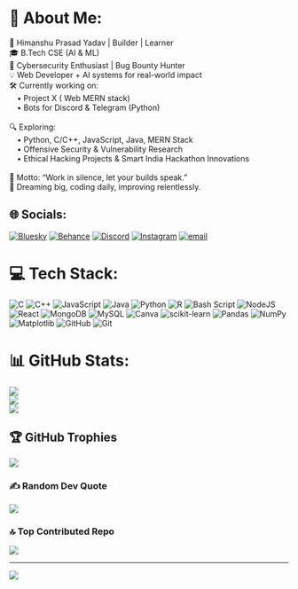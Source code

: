 # 💫 About Me:
🚀 Himanshu Prasad Yadav | Builder | Learner<br>🎓 B.Tech CSE (AI & ML) <br>🔐 Cybersecurity Enthusiast | Bug Bounty Hunter<br>💡 Web Developer + AI systems for real-world impact<br>🛠️ Currently working on:<br> • Project X ( Web MERN stack)<br> • Bots for Discord & Telegram (Python)<br><br>🔍 Exploring:<br> • Python, C/C++, JavaScript, Java, MERN Stack<br> • Offensive Security & Vulnerability Research<br> • Ethical Hacking Projects & Smart India Hackathon Innovations<br><br>🧠 Motto: “Work in silence, let your builds speak.”<br>🎯 Dreaming big, coding daily, improving relentlessly.


## 🌐 Socials:
[![Bluesky](https://img.shields.io/badge/bluesky-0285FF?style=for-the-badge&logo=bluesky&logoColor=%23FFFFFF)](https://bsky.app/profile/himanshu140505) [![Behance](https://img.shields.io/badge/Behance-1769ff?logo=behance&logoColor=white)](https://behance.net/himanshuyadav) [![Discord](https://img.shields.io/badge/Discord-%237289DA.svg?logo=discord&logoColor=white)](https://discord.gg/https://discord.gg/SQdQVqhhy8) [![Instagram](https://img.shields.io/badge/Instagram-%23E4405F.svg?logo=Instagram&logoColor=white)](https://instagram.com/himanshuyadav_1405) [![email](https://img.shields.io/badge/Email-D14836?logo=gmail&logoColor=white)](mailto:himanshuyadav4596@gmail.com) 

# 💻 Tech Stack:
![C](https://img.shields.io/badge/c-%2300599C.svg?style=plastic&logo=c&logoColor=white) ![C++](https://img.shields.io/badge/c++-%2300599C.svg?style=plastic&logo=c%2B%2B&logoColor=white) ![JavaScript](https://img.shields.io/badge/javascript-%23323330.svg?style=plastic&logo=javascript&logoColor=%23F7DF1E) ![Java](https://img.shields.io/badge/java-%23ED8B00.svg?style=plastic&logo=openjdk&logoColor=white) ![Python](https://img.shields.io/badge/python-3670A0?style=plastic&logo=python&logoColor=ffdd54) ![R](https://img.shields.io/badge/r-%23276DC3.svg?style=plastic&logo=r&logoColor=white) ![Bash Script](https://img.shields.io/badge/bash_script-%23121011.svg?style=plastic&logo=gnu-bash&logoColor=white) ![NodeJS](https://img.shields.io/badge/node.js-6DA55F?style=plastic&logo=node.js&logoColor=white) ![React](https://img.shields.io/badge/react-%2320232a.svg?style=plastic&logo=react&logoColor=%2361DAFB) ![MongoDB](https://img.shields.io/badge/MongoDB-%234ea94b.svg?style=plastic&logo=mongodb&logoColor=white) ![MySQL](https://img.shields.io/badge/mysql-4479A1.svg?style=plastic&logo=mysql&logoColor=white) ![Canva](https://img.shields.io/badge/Canva-%2300C4CC.svg?style=plastic&logo=Canva&logoColor=white) ![scikit-learn](https://img.shields.io/badge/scikit--learn-%23F7931E.svg?style=plastic&logo=scikit-learn&logoColor=white) ![Pandas](https://img.shields.io/badge/pandas-%23150458.svg?style=plastic&logo=pandas&logoColor=white) ![NumPy](https://img.shields.io/badge/numpy-%23013243.svg?style=plastic&logo=numpy&logoColor=white) ![Matplotlib](https://img.shields.io/badge/Matplotlib-%23ffffff.svg?style=plastic&logo=Matplotlib&logoColor=black) ![GitHub](https://img.shields.io/badge/github-%23121011.svg?style=plastic&logo=github&logoColor=white) ![Git](https://img.shields.io/badge/git-%23F05033.svg?style=plastic&logo=git&logoColor=white)
# 📊 GitHub Stats:
![](https://github-readme-stats.vercel.app/api?username=himanshu140505&theme=github_dark&hide_border=false&include_all_commits=true&count_private=true)<br/>
![](https://nirzak-streak-stats.vercel.app/?user=himanshu140505&theme=github_dark&hide_border=false)<br/>
![](https://github-readme-stats.vercel.app/api/top-langs/?username=himanshu140505&theme=github_dark&hide_border=false&include_all_commits=true&count_private=true&layout=compact)

## 🏆 GitHub Trophies
![](https://github-profile-trophy.vercel.app/?username=himanshu140505&theme=radical&no-frame=false&no-bg=true&margin-w=4)

### ✍️ Random Dev Quote
![](https://quotes-github-readme.vercel.app/api?type=vetical&theme=radical)

### 🔝 Top Contributed Repo
![](https://github-contributor-stats.vercel.app/api?username=himanshu140505&limit=5&theme=dark&combine_all_yearly_contributions=true)

---
[![](https://visitcount.itsvg.in/api?id=himanshu140505&icon=2&color=0)](https://visitcount.itsvg.in)

<!-- Proudly created with GPRM ( https://gprm.itsvg.in ) -->
